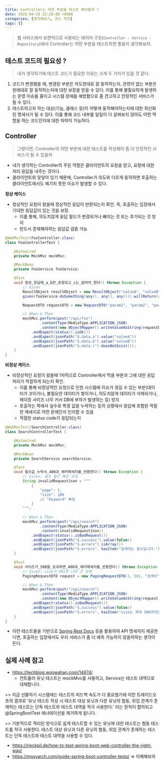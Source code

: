 ```yaml
---
title: Controller는 어떤 부분을 테스트 해야할까 ?
date: 2025-04-29 22:20:00 +0900
categories: [생각해보기, 코드 작성]
tags: []
---
```


> 웹 서비스에서 보편적으로 사용되는 레이어 구조(`Controller - Service - Repository`)에서 Controller는 어떤 부분을 테스트하면 좋을지 생각해보자.

## 테스트 코드의 필요성 ?
> 내가 생각하기에 테스트 코드가 필요한 이유는 크게 두 가지가 있을 것 같다.

1. 코드가 변경됐을 때, 변경된 부분은 의도한대로 잘 동작하는지, 관련이 없는 부분은 원래대로 잘 동작하는지에 대한 보장을 받을 수 있다. 이를 통해 불필요하게 발생하는 운영 이슈를 줄이고 시스템 장애를 예방함으로 좀 견고하고 안정적인 서비스가 될 수 있다.
2. 테스트하고자 하는 대상(기능, 클래스 등)이 어떻게 동작해야하는지에 대한 최신화된 명세서가 될 수 있다. 이를 통해 코드 내부를 일일이 다 살펴보지 않아도 어떤 역할을 하는 코드인지에 대한 파악이 가능하다.

## Controller
> 그렇다면, Controller의 어떤 부분에 대한 테스트를 작성해야 좀 더 안정적인 서비스가 될 수 있을까

- 내가 생각하는 Controller의 주된 역할은 클라이언트의 요청을 받고, 요청에 대한 처리 응답을 내주는 것이다.
- 클라이언트와 맞닿아 있기 때문에, Controller가 의도와 다르게 동작하면 호출하는 클라이언트에서도 예기치 못한 이슈가 발생할 수 있다.

**정상 케이스**
- 정상적인 요청이 왔을때 정상적인 응답이 반환되는지 확인. 즉, 호출하는 입장에서 기대한 응답값이 있는 것을 보장.
  - 이를 통해, 의도치않게 응답 필드가 변경되거나 빠지는 것 또는 추가되는 것 방지
  - 반드시 존재해야하는 응답값 검증 가능

```java
@WebMvcTest(FooController.class)
class FooControllerTest {

    @Autowired
    private MockMvc mockMvc;

    @MockBean
    private FooService fooService;

    @Test
    void 정상_응답에_a_b만_포함되고_c는_없어야_한다() throws Exception {
        // Given
        ResultObject resultObject = new ResultObject("valueA", "valueB", "valueC", "valueD");
        given(fooService.doSomething(any(), any(), any())).willReturn(resultObject);

        RequestDTO requestDTO = new RequestDTO("param1", "param2", "param3");

        // When & Then
        mockMvc.perform(post("/api/foo")
                .contentType(MediaType.APPLICATION_JSON)
                .content(new ObjectMapper().writeValueAsString(requestDTO)))
            .andExpect(status().isOk())
            .andExpect(jsonPath("$.data.a").value("valueA"))
            .andExpect(jsonPath("$.data.b").value("valueB"))
            .andExpect(jsonPath("$.data.c").doesNotExist());
    }
}
```

**비정상 케이스**
- 비정상적인 요청이 왔을때 1차적으로 Controller에서 막을 부분과 그에 대한 응답 처리가 적절하게 되는지 확인.
  - 이를 통해 비정상적인 요청으로 인한 시스템에 이슈가 생길 수 있는 부분(데이터가 꼬이거나, 불필요한 데이터가 쌓이거나, 의도치않게 데이터가 삭제되거나, 페이징 사이즈 너무 커서 DB에 부하가 발생하는 등) 방지
  - 호출하는 쪽에서 실수로 특정 값을 누락하는 등의 상황에서 응답에 포함된 적절한 메세지로 어떤 문제인지 인지할 수 있음
  - 적절한 status code가 응답되는지

```java
@WebMvcTest(SearchController.class)
class SearchControllerTest {

    @Autowired
    private MockMvc mockMvc;

    @MockBean
    private SearchService searchService;

    @Test
    void 필수값_누락시_400과_에러메세지를_반환한다() throws Exception {
        // Given: 필수 필드 빠진 요청
        String invalidRequestJson = """
            {
                "page": 1,
                "size": 100
                // "keyword" 빠짐
            }
        """;

        // When & Then
        mockMvc.perform(post("/api/search")
                .contentType(MediaType.APPLICATION_JSON)
                .content(invalidRequestJson))
            .andExpect(status().isBadRequest())
            .andExpect(jsonPath("$.success").value(false))
            .andExpect(jsonPath("$.errors").isArray())
            .andExpect(jsonPath("$.errors", hasItem("검색어는 필수입니다.")));
    }

    @Test
    void 사이즈가_500을_초과하면_400과_에러메세지를_반환한다() throws Exception {
        // Given: size가 501로 너무 큰 요청
        PagingRequestDTO request = new PagingRequestDTO(1, 501, "검색어");

        // When & Then
        mockMvc.perform(post("/api/search")
                .contentType(MediaType.APPLICATION_JSON)
                .content(new ObjectMapper().writeValueAsString(request)))
            .andExpect(status().isBadRequest())
            .andExpect(jsonPath("$.success").value(false))
            .andExpect(jsonPath("$.errors", hasItem("size는 최대 500까지만 허용합니다.")));
    }
}
```


- 이런 테스트들을 기반으로 [Spring Rest Docs](https://spring.io/projects/spring-restdocs) 등을 활용하여 API 명세까지 제공한다면, 호출하는 입장에서도 우리 서비스가 좀 더 예측 가능하지 않을까하는 생각이든다.


## 실제 사례 참고
- https://techblog.woowahan.com/14874/
  - 컨트롤러 유닛 테스트는 mockMvc를 사용하고, Service는 테스트 대역으로 대체합니다.


=> 지금 선물하기 시스템에는 테스트의 피드백 속도가 더 중요했기에 이런 트레이드오프의 결과로 ‘유닛 테스트 작성 시 테스트 대상 유닛과 다른 유닛의 협동, 위임 관계가 존재하는 테스트는 단독 테스트와 테스트 대역을 적극 사용한다.’ 라는 원칙이 합의되고 @SpringBootTest 애너테이션을 제거하게 됩니다.

=> 기본적으로 격리된 방식으로 쉽게 테스트할 수 있는 유닛에 대한 테스트는 협동 테스트를 적극 사용한다.
테스트 대상 유닛과 다른 유닛의 협동, 위임 관계가 존재하는 테스트는 단독 테스트와 테스트 대역을 사용할 수 있다.

- https://rieckpil.de/how-to-test-spring-boot-web-controller-the-right-way/
- https://mosyarch.com/guide-spring-boot-controller-tests/
  => 이해해보자
